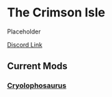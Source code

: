 # The Crimson Isle

Placeholder

[Discord Link](https://discord.gg/tcititans)

## Current Mods

### [Cryolophosaurus](./Path-of-Titans-CrimsonCryo)